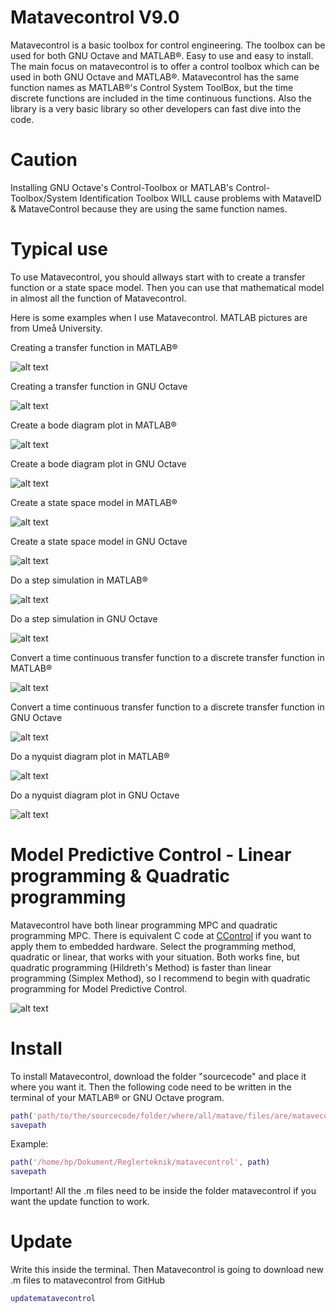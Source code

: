 # Matavecontrol V9.0
Matavecontrol is a basic toolbox for control engineering. The toolbox can be used for both GNU Octave and MATLAB®. Easy to use and easy to install. The main focus on matavecontrol is to offer a control toolbox which can be used in both GNU Octave and MATLAB®. Matavecontrol has the same function names as MATLAB®'s Control System ToolBox, but the time discrete functions are included in the time continuous functions. Also the library is a very basic library so other developers can fast dive into the code.

# Caution

Installing GNU Octave's Control-Toolbox or MATLAB's Control-Toolbox/System Identification Toolbox WILL cause problems with MataveID & MataveControl because they are using the same function names.

# Typical use

To use Matavecontrol, you should allways start with to create a transfer function or a state space model. Then you can use that mathematical model in almost all the function of Matavecontrol. 

Here is some examples when I use Matavecontrol. MATLAB pictures are from Umeå University.

Creating a transfer function in MATLAB®

![alt text](https://github.com/DanielMartensson/matavecontrol/blob/master/examples/Sk%C3%A4rmbild%20fr%C3%A5n%202017-11-09%2000-00-55.png)

Creating a transfer function in GNU Octave

![alt text](https://github.com/DanielMartensson/matavecontrol/blob/master/examples/Sk%C3%A4rmbild%20fr%C3%A5n%202017-11-09%2000-01-11.png)

Create a bode diagram plot in MATLAB®

![alt text](https://github.com/DanielMartensson/matavecontrol/blob/master/examples/Sk%C3%A4rmbild%20fr%C3%A5n%202017-11-09%2000-04-59.png)

Create a bode diagram plot in GNU Octave

![alt text](https://github.com/DanielMartensson/matavecontrol/blob/master/examples/Sk%C3%A4rmbild%20fr%C3%A5n%202017-11-09%2000-04-32.png)

Create a state space model in MATLAB®

![alt text](https://github.com/DanielMartensson/matavecontrol/blob/master/examples/Sk%C3%A4rmbild%20fr%C3%A5n%202017-11-09%2000-06-29.png)

Create a state space model in GNU Octave 

![alt text](https://github.com/DanielMartensson/matavecontrol/blob/master/examples/Sk%C3%A4rmbild%20fr%C3%A5n%202017-11-09%2000-06-41.png)

Do a step simulation in MATLAB®

![alt text](https://github.com/DanielMartensson/matavecontrol/blob/master/examples/Sk%C3%A4rmbild%20fr%C3%A5n%202017-11-09%2000-08-23.png)

Do a step simulation in GNU Octave

![alt text](https://github.com/DanielMartensson/matavecontrol/blob/master/examples/Sk%C3%A4rmbild%20fr%C3%A5n%202017-11-09%2000-07-36.png)

Convert a time continuous transfer function to a discrete transfer function in MATLAB®

![alt text](https://github.com/DanielMartensson/matavecontrol/blob/master/examples/Sk%C3%A4rmbild%20fr%C3%A5n%202017-11-09%2000-09-19.png)

Convert a time continuous transfer function to a discrete transfer function in GNU Octave

![alt text](https://github.com/DanielMartensson/matavecontrol/blob/master/examples/Sk%C3%A4rmbild%20fr%C3%A5n%202017-11-09%2000-10-03.png)

Do a nyquist diagram plot in MATLAB®

![alt text](https://github.com/DanielMartensson/matavecontrol/blob/master/examples/Sk%C3%A4rmbild%20fr%C3%A5n%202017-11-09%2000-11-30.png)

Do a nyquist diagram plot in GNU Octave

![alt text](https://github.com/DanielMartensson/matavecontrol/blob/master/examples/Sk%C3%A4rmbild%20fr%C3%A5n%202017-11-09%2000-12-02.png)

# Model Predictive Control - Linear programming & Quadratic programming

Matavecontrol have both linear programming MPC and quadratic programming MPC. There is equivalent C code at [CControl](https://github.com/DanielMartensson/CControl) if you want to apply them to embedded hardware. Select the programming method, quadratic or linear, that works with your situation. Both works fine, but quadratic programming (Hildreth's Method) is faster than linear programming (Simplex Method), so I recommend to begin with quadratic programming for Model Predictive Control.

![alt text](https://github.com/DanielMartensson/matavecontrol/blob/master/examples/Markering_024.png)

# Install
To install Matavecontrol, download the folder "sourcecode" and place it where you want it. Then the following code need to be written in the terminal of your MATLAB® or GNU Octave program.

```matlab
path('path/to/the/sourcecode/folder/where/all/matave/files/are/matavecontrol', path)
savepath
```

Example:
```matlab
path('/home/hp/Dokument/Reglerteknik/matavecontrol', path)
savepath
```

Important! All the .m files need to be inside the folder matavecontrol if you want the update function to work.

# Update
Write this inside the terminal. Then Matavecontrol is going to download new .m files to matavecontrol from GitHub

```matlab
updatematavecontrol
```



